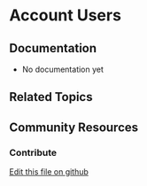 # Account Users

## Documentation

* No documentation yet

## Related Topics


## Community Resources


### Contribute

[Edit this file on github](https://github.com/olafk/controlpanel-documentation-docs/blob/master/md/72en/com_liferay_account_admin_web_internal_portlet_AccountUsersAdminPortlet.md)
